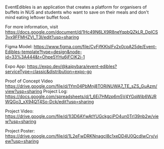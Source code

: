 EventEdibles is an application that creates a platform for organisers of buffets in NUS and students who want to save on their meals and don't mind eating leftover buffet food.

For more information, visit https://docs.google.com/document/d/1Hc49N6LX9R8neYqpbQZkLR_DpICS3vx9FFMHZVl_T3I/edit?usp=sharing

Figma Model: https://www.figma.com/file/CyFjfKKlsIFv2x0cpA25de/Event-Edibles-template?type=design&node-id=33%3A444&t=Ohpe5YHu6jFClK2i-1


Expo App: 
https://expo.dev/@kaipybara/event-edibles?serviceType=classic&distribution=expo-go


Proof of Concept Video
https://drive.google.com/file/d/1Ym04PbMnj8TORiNUWA7_TE_sZS_GuAzm/view?usp=sharing 
Project Log: 
https://docs.google.com/spreadsheets/d/1_6Ei7HMzp6m5V4YGqWib6WJRWQGo3_xX94QT4So-Dck/edit?usp=sharing 


Project Video:
https://drive.google.com/file/d/1I3D6AYwAtYUGckgciPO4un0Trl39nb2w/view?usp=sharing


Project Poster:
https://drive.google.com/file/d/1L2eFwDRKNnagcl8c1xeDD4U0QcdIwCry/view?usp=sharing 

